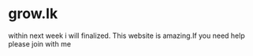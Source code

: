 # grow.lk
within next week i will finalized.
This website is amazing.If you need help please join with me


